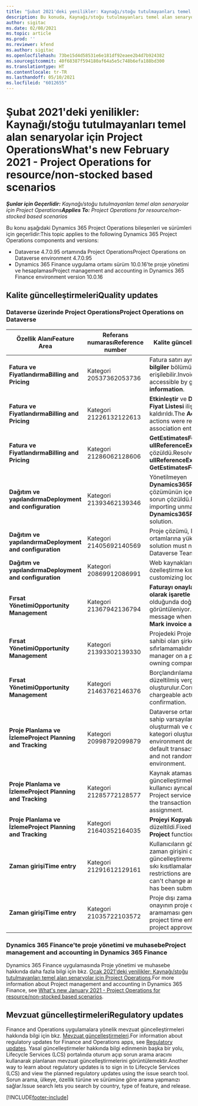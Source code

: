 ```yaml
---
title: "Şubat 2021'deki yenilikler: Kaynağı/stoğu tutulmayanları temel alan senaryolar için Project Operations"
description: Bu konuda, Kaynağı/stoğu tutulmayanları temel alan senaryolar için Project Operations'ın Şubat 2021'deki kalite güncelleştirmeleri hakkında bilgiler sağlanmaktadır.
author: sigitac
ms.date: 02/08/2021
ms.topic: article
ms.prod: ''
ms.reviewer: kfend
ms.author: sigitac
ms.openlocfilehash: 73be15d4d58531e6e181df92eaee2b4d7b924382
ms.sourcegitcommit: 40f68387f594180af64a5e5c748b6efa188bd300
ms.translationtype: HT
ms.contentlocale: tr-TR
ms.lasthandoff: 05/10/2021
ms.locfileid: "6012655"
---
```

# <a name="whats-new-february-2021---project-operations-for-resourcenon-stocked-based-scenarios"></a><span data-ttu-id="a0886-103">Şubat 2021'deki yenilikler: Kaynağı/stoğu tutulmayanları temel alan senaryolar için Project Operations</span><span class="sxs-lookup"><span data-stu-id="a0886-103">What's new February 2021 - Project Operations for resource/non-stocked based scenarios</span></span>

<span data-ttu-id="a0886-104">_**Şunlar için Geçerlidir:** Kaynağı/stoğu tutulmayanları temel alan senaryolar için Project Operations_</span><span class="sxs-lookup"><span data-stu-id="a0886-104">_**Applies To:** Project Operations for resource/non-stocked based scenarios_</span></span>

<span data-ttu-id="a0886-105">Bu konu aşağıdaki Dynamics 365 Project Operations bileşenleri ve sürümleri için geçerlidir:</span><span class="sxs-lookup"><span data-stu-id="a0886-105">This topic applies to the following Dynamics 365 Project Operations components and versions:</span></span>

- <span data-ttu-id="a0886-106">Dataverse 4.7.0.95 ortamında Project Operations</span><span class="sxs-lookup"><span data-stu-id="a0886-106">Project Operations on Dataverse environment 4.7.0.95</span></span>
- <span data-ttu-id="a0886-107">Dynamics 365 Finance uygulama ortamı sürüm 10.0.16'te proje yönetimi ve hesaplaması</span><span class="sxs-lookup"><span data-stu-id="a0886-107">Project management and accounting in Dynamics 365 Finance environment version 10.0.16</span></span> 

## <a name="quality-updates"></a><span data-ttu-id="a0886-108">Kalite güncelleştirmeleri</span><span class="sxs-lookup"><span data-stu-id="a0886-108">Quality updates</span></span>

### <a name="project-operations-on-dataverse"></a><span data-ttu-id="a0886-109">Dataverse üzerinde Project Operations</span><span class="sxs-lookup"><span data-stu-id="a0886-109">Project Operations on Dataverse</span></span>

| <span data-ttu-id="a0886-110">**Özellik Alanı**</span><span class="sxs-lookup"><span data-stu-id="a0886-110">**Feature Area**</span></span> | <span data-ttu-id="a0886-111">**Referans numarası**</span><span class="sxs-lookup"><span data-stu-id="a0886-111">**Reference number**</span></span> | <span data-ttu-id="a0886-112">**Kalite güncelleştirmeleri**</span><span class="sxs-lookup"><span data-stu-id="a0886-112">**Quality update**</span></span> |
| --- | --- | --- |
| <span data-ttu-id="a0886-113">**Fatura ve Fiyatlandırma**</span><span class="sxs-lookup"><span data-stu-id="a0886-113">**Billing and Pricing**</span></span> | <span data-ttu-id="a0886-114">Kategori 2053736</span><span class="sxs-lookup"><span data-stu-id="a0886-114">2053736</span></span> | <span data-ttu-id="a0886-115">Fatura satırı ayrıntılarına artık **Fatura** > **İlgili bilgiler** bölümüne giderek erişilebilir.</span><span class="sxs-lookup"><span data-stu-id="a0886-115">Invoice line details are now accessible by going to **Invoice** > **Related information**.</span></span> |
| <span data-ttu-id="a0886-116">**Fatura ve Fiyatlandırma**</span><span class="sxs-lookup"><span data-stu-id="a0886-116">**Billing and Pricing**</span></span> | <span data-ttu-id="a0886-117">Kategori 2122613</span><span class="sxs-lookup"><span data-stu-id="a0886-117">2122613</span></span> | <span data-ttu-id="a0886-118">**Etkinleştir** ve **Devre Dışı Bırak** eylemleri **Fiyat Listesi** ilişkilendirme varlıklarından kaldırıldı.</span><span class="sxs-lookup"><span data-stu-id="a0886-118">The **Activate** and **Deactivate** actions were removed from the **Price List** association entities.</span></span> |
| <span data-ttu-id="a0886-119">**Fatura ve Fiyatlandırma**</span><span class="sxs-lookup"><span data-stu-id="a0886-119">**Billing and Pricing**</span></span> | <span data-ttu-id="a0886-120">Kategori 2128606</span><span class="sxs-lookup"><span data-stu-id="a0886-120">2128606</span></span> | <span data-ttu-id="a0886-121">**GetEstimatesForProject** eklentisindeki **ullReferenceException** ile ilgili sorun çözüldü.</span><span class="sxs-lookup"><span data-stu-id="a0886-121">Resolved the issue with **ullReferenceException** in the **GetEstimatesForProject** plug-in.</span></span> |
| <span data-ttu-id="a0886-122">**Dağıtım ve yapılandırma**</span><span class="sxs-lookup"><span data-stu-id="a0886-122">**Deployment and configuration**</span></span> | <span data-ttu-id="a0886-123">Kategori 2139346</span><span class="sxs-lookup"><span data-stu-id="a0886-123">2139346</span></span> | <span data-ttu-id="a0886-124">Yönetilmeyen **Dynamics365ProjectOperationsDualWrite** çözümünün içeri aktarılmasında karşılaşılan sorun çözüldü.</span><span class="sxs-lookup"><span data-stu-id="a0886-124">Resolved the issue with importing unmanaged **Dynamics365ProjectOperationsDualWrite** solution.</span></span> |
| <span data-ttu-id="a0886-125">**Dağıtım ve yapılandırma**</span><span class="sxs-lookup"><span data-stu-id="a0886-125">**Deployment and configuration**</span></span> | <span data-ttu-id="a0886-126">Kategori 2140569</span><span class="sxs-lookup"><span data-stu-id="a0886-126">2140569</span></span> | <span data-ttu-id="a0886-127">Proje çözümü, Dataverse Teams ortamlarına yüklenmemelidir.</span><span class="sxs-lookup"><span data-stu-id="a0886-127">Project solution must not be installed in the Dataverse Teams environments.</span></span> |
| <span data-ttu-id="a0886-128">**Dağıtım ve yapılandırma**</span><span class="sxs-lookup"><span data-stu-id="a0886-128">**Deployment and configuration**</span></span> | <span data-ttu-id="a0886-129">Kategori 2086991</span><span class="sxs-lookup"><span data-stu-id="a0886-129">2086991</span></span> | <span data-ttu-id="a0886-130">Web kaynaklarının yerelleştirilmesi ile ilgili özelleştirme kısıtlanmıştır.</span><span class="sxs-lookup"><span data-stu-id="a0886-130">Restricted customizing localization of web resources.</span></span> |
| <span data-ttu-id="a0886-131">**Fırsat Yönetimi**</span><span class="sxs-lookup"><span data-stu-id="a0886-131">**Opportunity Management**</span></span> | <span data-ttu-id="a0886-132">Kategori 2136794</span><span class="sxs-lookup"><span data-stu-id="a0886-132">2136794</span></span> | <span data-ttu-id="a0886-133">**Faturayı onayla** veya **Faturayı ödendi olarak işaretle** işlemleri başarısız olduğunda doğru hata iletisi görüntüleniyor.</span><span class="sxs-lookup"><span data-stu-id="a0886-133">Display the correct error message when the **Confirm invoice** or **Mark invoice as paid** processes fail.</span></span> |
| <span data-ttu-id="a0886-134">**Fırsat Yönetimi**</span><span class="sxs-lookup"><span data-stu-id="a0886-134">**Opportunity Management**</span></span> | <span data-ttu-id="a0886-135">Kategori 2139330</span><span class="sxs-lookup"><span data-stu-id="a0886-135">2139330</span></span> | <span data-ttu-id="a0886-136">Projedeki Proje yöneticisinin değiştirilmesi, sahibi olan şirketi varsayılan değere sıfırlamamalıdır.</span><span class="sxs-lookup"><span data-stu-id="a0886-136">Changing the Project manager on a project must not reset the owning company back to the default value.</span></span> |
| <span data-ttu-id="a0886-137">**Fırsat Yönetimi**</span><span class="sxs-lookup"><span data-stu-id="a0886-137">**Opportunity Management**</span></span> | <span data-ttu-id="a0886-138">Kategori 2146376</span><span class="sxs-lookup"><span data-stu-id="a0886-138">2146376</span></span> | <span data-ttu-id="a0886-139">Borçlandırılamayan fiili değerdeki düzeltilmiş vergi tutarı, fatura onayından oluşturulur.</span><span class="sxs-lookup"><span data-stu-id="a0886-139">Corrected tax amount in a non-chargeable actual is created from invoice confirmation.</span></span> |
| <span data-ttu-id="a0886-140">**Proje Planlama ve İzleme**</span><span class="sxs-lookup"><span data-stu-id="a0886-140">**Project Planning and Tracking**</span></span> | <span data-ttu-id="a0886-141">Kategori 2099879</span><span class="sxs-lookup"><span data-stu-id="a0886-141">2099879</span></span> | <span data-ttu-id="a0886-142">Dataverse ortamı dağıtımı, bir statik kimliğe sahip varsayılan işlem kategorisi oluşturmalı ve ortam başına rastgele bir kategori oluşturmamalıdır.</span><span class="sxs-lookup"><span data-stu-id="a0886-142">The Dataverse environment deployment must create a default transaction category with a static ID and not randomly generate one per environment.</span></span> |
| <span data-ttu-id="a0886-143">**Proje Planlama ve İzleme**</span><span class="sxs-lookup"><span data-stu-id="a0886-143">**Project Planning and Tracking**</span></span> | <span data-ttu-id="a0886-144">Kategori 2128577</span><span class="sxs-lookup"><span data-stu-id="a0886-144">2128577</span></span> | <span data-ttu-id="a0886-145">Kaynak atamasındaki işlem kategorisini güncelleştirmek için Project Service kullanıcı ayrıcalıkları düzeltildi.</span><span class="sxs-lookup"><span data-stu-id="a0886-145">Fixed the Project service user privileges to update the transaction category on a resource assignment.</span></span> |
| <span data-ttu-id="a0886-146">**Proje Planlama ve İzleme**</span><span class="sxs-lookup"><span data-stu-id="a0886-146">**Project Planning and Tracking**</span></span> | <span data-ttu-id="a0886-147">Kategori 2164035</span><span class="sxs-lookup"><span data-stu-id="a0886-147">2164035</span></span> | <span data-ttu-id="a0886-148">**Projeyi Kopyala** işleviyle ilgili sorunlar düzeltildi.</span><span class="sxs-lookup"><span data-stu-id="a0886-148">Fixed issues with the **Copy Project** function.</span></span> |
| <span data-ttu-id="a0886-149">**Zaman girişi**</span><span class="sxs-lookup"><span data-stu-id="a0886-149">**Time entry**</span></span> | <span data-ttu-id="a0886-150">Kategori 2129161</span><span class="sxs-lookup"><span data-stu-id="a0886-150">2129161</span></span> | <span data-ttu-id="a0886-151">Kullanıcıların gönderilen veya onaylanan bir zaman girişini değiştirememesini ve güncelleştirememesini sağlamak için daha sıkı kısıtlamalar uygulandı.</span><span class="sxs-lookup"><span data-stu-id="a0886-151">Tighter restrictions are applied to ensure users can't change and update a time entry that has been submitted or approved.</span></span> |
| <span data-ttu-id="a0886-152">**Zaman girişi**</span><span class="sxs-lookup"><span data-stu-id="a0886-152">**Time entry**</span></span> | <span data-ttu-id="a0886-153">Kategori 2103572</span><span class="sxs-lookup"><span data-stu-id="a0886-153">2103572</span></span> | <span data-ttu-id="a0886-154">Proje dışı zaman girişleri için zaman onayının proje onaylayanı rolünü aramaması gerekir.</span><span class="sxs-lookup"><span data-stu-id="a0886-154">Time approval for non-project time entries must not be looking for project approver role.</span></span> |

### <a name="project-management-and-accounting-in-dynamics-365-finance"></a><span data-ttu-id="a0886-155">Dynamics 365 Finance'te proje yönetimi ve muhasebe</span><span class="sxs-lookup"><span data-stu-id="a0886-155">Project management and accounting in Dynamics 365 Finance</span></span> 

<span data-ttu-id="a0886-156">Dynamics 365 Finance uygulamasında Proje yönetimi ve muhasebe hakkında daha fazla bilgi için bkz. [Ocak 2021'deki yenilikler: Kaynağı/stoğu tutulmayanları temel alan senaryolar için Project Operations](whats-new-jan-2021-resource-based.md).</span><span class="sxs-lookup"><span data-stu-id="a0886-156">For more information about Project management and accounting in Dynamics 365 Finance, see [What's new January 2021 - Project Operations for resource/non-stocked based scenarios](whats-new-jan-2021-resource-based.md).</span></span>


## <a name="regulatory-updates"></a><span data-ttu-id="a0886-157">Mevzuat güncelleştirmeleri</span><span class="sxs-lookup"><span data-stu-id="a0886-157">Regulatory updates</span></span>

<span data-ttu-id="a0886-158">Finance and Operations uygulamalara yönelik mevzuat güncelleştirmeleri hakkında bilgi için bkz. [Mevzuat güncelleştirmeleri](/dynamics365/finance/localizations/regulatory-updates).</span><span class="sxs-lookup"><span data-stu-id="a0886-158">For information about regulatory updates for Finance and Operations apps, see [Regulatory updates](/dynamics365/finance/localizations/regulatory-updates).</span></span> <span data-ttu-id="a0886-159">Yasal güncelleştirmeler hakkında bilgi edinmenin başka bir yolu, Lifecycle Services (LCS) portalında oturum açıp sorun arama aracını kullanarak planlanan mevzuat güncelleştirmelerini görüntülemektir.</span><span class="sxs-lookup"><span data-stu-id="a0886-159">Another way to learn about regulatory updates is to sign in to Lifecycle Services (LCS) and view the planned regulatory updates using the issue search tool.</span></span> <span data-ttu-id="a0886-160">Sorun arama, ülkeye, özellik türüne ve sürümüne göre arama yapmanızı sağlar.</span><span class="sxs-lookup"><span data-stu-id="a0886-160">Issue search lets you search by country, type of feature, and release.</span></span>


[!INCLUDE[footer-include](../includes/footer-banner.md)]